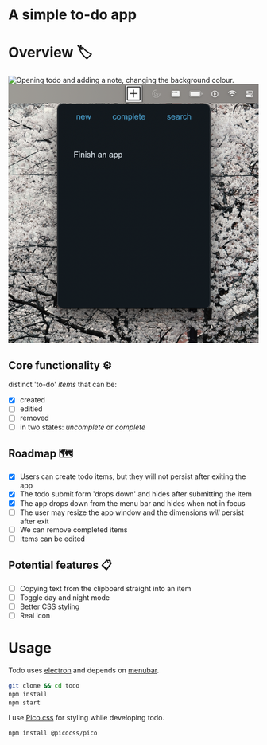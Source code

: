 # A simple to-do app
# Overview 🏷
![Opening todo and adding a note, changing the background colour.](example.gif)
![The app opened](screenshot.png)
## Core functionality ⚙️
distinct 'to-do' *items* that can be:
- [x] created
- [ ] editied
- [ ] removed
- [ ] in two states: *uncomplete* or *complete*

## Roadmap 🗺
- [x] Users can create todo items, but they will not persist after exiting the app
- [x] The todo submit form 'drops down' and hides after submitting the item
- [x] The app drops down from the menu bar and hides when not in focus
- [ ] The user may resize the app window and the dimensions *will* persist after exit
- [ ] We can remove completed items
- [ ] Items can be edited

## Potential features 📋
- [ ] Copying text from the clipboard straight into an item
- [ ] Toggle day and night mode
- [ ] Better CSS styling
- [ ] Real icon

# Usage
Todo uses [electron](https://github.com/electron/electron) and depends on [menubar](https://github.com/maxogden/menubar).
~~~bash
git clone && cd todo
npm install
npm start
~~~
I use [Pico.css](https://picocss.com/) for styling while developing todo.
~~~bash
npm install @picocss/pico
~~~